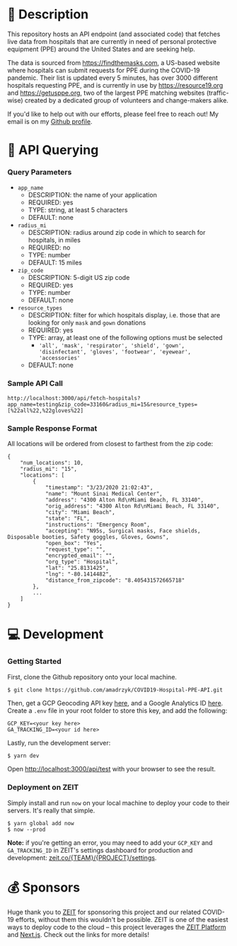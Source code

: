 # 📓 Description

This repository hosts an API endpoint (and associated code) that fetches live data from hospitals that are currently in 
need of personal protective equipment (PPE) around the United States and are seeking help.


The data is sourced from https://findthemasks.com, a US-based website where hospitals can submit requests for PPE during the COVID-19 pandemic. Their list is updated every
5 minutes, has over 3000 different hospitals requesting PPE, and is currently in use by https://resource19.org and
https://getusppe.org, two of the largest PPE matching websites (traffic-wise) created by a dedicated group of volunteers and change-makers alike.

If you'd like to help out with our efforts, please feel free to reach out! My email is on my [Github profile](https://github.com/amadrzyk). 

# 🏹 API Querying

### Query Parameters
- `app_name`
    - DESCRIPTION: the name of your application
    - REQUIRED: yes
    - TYPE: string, at least 5 characters
    - DEFAULT: none
- `radius_mi`
    - DESCRIPTION: radius around zip code in which to search for hospitals, in miles
    - REQUIRED: no
    - TYPE: number 
    - DEFAULT: 15 miles
- `zip_code`
    - DESCRIPTION: 5-digit US zip code
    - REQUIRED: yes
    - TYPE: number
    - DEFAULT: none
- `resource_types`
    - DESCRIPTION: filter for which hospitals display, i.e. those that are looking for only `mask` and `gown` donations
    - REQUIRED: yes
    - TYPE: array, at least one of the following options must be selected
        - `'all', 'mask', 'respirator', 'shield', 'gown', 'disinfectant', 'gloves', 'footwear', 'eyewear', 'accessories'`
    - DEFAULT: none
    
### Sample API Call
``` 
http://localhost:3000/api/fetch-hospitals?app_name=testing&zip_code=33160&radius_mi=15&resource_types=[%22all%22,%22gloves%22]
```

### Sample Response Format

All locations will be ordered from closest to farthest from the zip code:
```
{
    "num_locations": 10,
    "radius_mi": "15",
    "locations": [
        {
            "timestamp": "3/23/2020 21:02:43",
            "name": "Mount Sinai Medical Center",
            "address": "4300 Alton Rd\nMiami Beach, FL 33140",
            "orig_address": "4300 Alton Rd\nMiami Beach, FL 33140",
            "city": "Miami Beach",
            "state": "FL",
            "instructions": "Emergency Room",
            "accepting": "N95s, Surgical masks, Face shields, Disposable booties, Safety goggles, Gloves, Gowns",
            "open_box": "Yes",
            "request_type": "",
            "encrypted_email": "",
            "org_type": "Hospital",
            "lat": "25.8131425",
            "lng": "-80.1414482",
            "distance_from_zipcode": "8.405431572665718"
        },
        ...
    ]
}
```

# 💻 Development

### Getting Started

First, clone the Github repository onto your local machine.
```
$ git clone https://github.com/amadrzyk/COVID19-Hospital-PPE-API.git
```

Then, get a GCP Geocoding API key [here](https://developers.google.com/maps/documentation/geocoding/get-api-key), and a Google
Analytics ID [here](https://support.google.com/analytics/answer/1008080?hl=en). Create a `.env` file in your root folder to store this key, and add the following:

``` 
GCP_KEY=<your key here>
GA_TRACKING_ID=<your id here>
```

Lastly, run the development server:

```bash
$ yarn dev
```

Open [http://localhost:3000/api/test](http://localhost:3000/api/test) with your browser to see the result.

### Deployment on ZEIT
Simply install and run `now` on your local machine to deploy your code to their servers. It's really that simple.
``` 
$ yarn global add now
$ now --prod
```

**Note:** if you're getting an error, you may need to add your `GCP_KEY` and `GA_TRACKING_ID` in ZEIT's settings dashboard for production and development: [zeit.co/{TEAM}/{PROJECT}/settings](https://zeit.co).

# 💰 Sponsors
Huge thank you to [ZEIT](https://zeit.co/) for sponsoring this project and our related COVID-19 efforts, without them 
this wouldn't be possible. ZEIT is one of the easiest ways to deploy code to the cloud – this project leverages the 
[ZEIT Platform](https://zeit.co/import?utm_medium=default-template&filter=next.js&utm_source=create-next-app&utm_campaign=create-next-app-readme) 
and [Next.js](https://nextjs.org/docs/deployment). Check out the links for more details!

